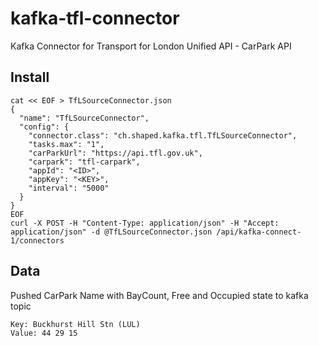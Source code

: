 # kafka-tfl-connector
Kafka Connector for Transport for London Unified API - CarPark API

## Install

```
cat << EOF > TfLSourceConnector.json
{
  "name": "TfLSourceConnector",
  "config": {
    "connector.class": "ch.shaped.kafka.tfl.TfLSourceConnector",
    "tasks.max": "1",
    "carParkUrl": "https://api.tfl.gov.uk",
    "carpark": "tfl-carpark",
    "appId": "<ID>",
    "appKey": "<KEY>",
    "interval": "5000"
  }
}
EOF
curl -X POST -H "Content-Type: application/json" -H "Accept: application/json" -d @TfLSourceConnector.json /api/kafka-connect-1/connectors
```


## Data
Pushed CarPark Name with BayCount, Free and Occupied state to kafka topic

```
Key: Buckhurst Hill Stn (LUL)
Value: 44 29 15
```
